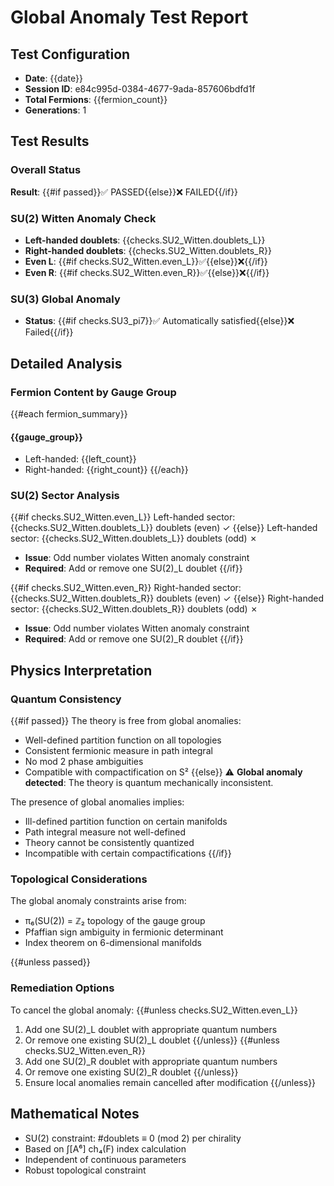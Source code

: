 # Global Anomaly Test Report

## Test Configuration
- **Date**: {{date}}
- **Session ID**: e84c995d-0384-4677-9ada-857606bdfd1f
- **Total Fermions**: {{fermion_count}}
- **Generations**: 1

## Test Results

### Overall Status
**Result**: {{#if passed}}✅ PASSED{{else}}❌ FAILED{{/if}}

### SU(2) Witten Anomaly Check
- **Left-handed doublets**: {{checks.SU2_Witten.doublets_L}}
- **Right-handed doublets**: {{checks.SU2_Witten.doublets_R}}
- **Even L**: {{#if checks.SU2_Witten.even_L}}✅{{else}}❌{{/if}}
- **Even R**: {{#if checks.SU2_Witten.even_R}}✅{{else}}❌{{/if}}

### SU(3) Global Anomaly
- **Status**: {{#if checks.SU3_pi7}}✅ Automatically satisfied{{else}}❌ Failed{{/if}}

## Detailed Analysis

### Fermion Content by Gauge Group
{{#each fermion_summary}}
#### {{gauge_group}}
- Left-handed: {{left_count}}
- Right-handed: {{right_count}}
{{/each}}

### SU(2) Sector Analysis
{{#if checks.SU2_Witten.even_L}}
Left-handed sector: {{checks.SU2_Witten.doublets_L}} doublets (even) ✓
{{else}}
Left-handed sector: {{checks.SU2_Witten.doublets_L}} doublets (odd) ✗
- **Issue**: Odd number violates Witten anomaly constraint
- **Required**: Add or remove one SU(2)_L doublet
{{/if}}

{{#if checks.SU2_Witten.even_R}}
Right-handed sector: {{checks.SU2_Witten.doublets_R}} doublets (even) ✓
{{else}}
Right-handed sector: {{checks.SU2_Witten.doublets_R}} doublets (odd) ✗
- **Issue**: Odd number violates Witten anomaly constraint
- **Required**: Add or remove one SU(2)_R doublet
{{/if}}

## Physics Interpretation

### Quantum Consistency
{{#if passed}}
The theory is free from global anomalies:
- Well-defined partition function on all topologies
- Consistent fermionic measure in path integral
- No mod 2 phase ambiguities
- Compatible with compactification on S²
{{else}}
⚠️ **Global anomaly detected**: The theory is quantum mechanically inconsistent.

The presence of global anomalies implies:
- Ill-defined partition function on certain manifolds
- Path integral measure not well-defined
- Theory cannot be consistently quantized
- Incompatible with certain compactifications
{{/if}}

### Topological Considerations
The global anomaly constraints arise from:
- π₆(SU(2)) = ℤ₂ topology of the gauge group
- Pfaffian sign ambiguity in fermionic determinant
- Index theorem on 6-dimensional manifolds

{{#unless passed}}
### Remediation Options
To cancel the global anomaly:
{{#unless checks.SU2_Witten.even_L}}
1. Add one SU(2)_L doublet with appropriate quantum numbers
2. Or remove one existing SU(2)_L doublet
{{/unless}}
{{#unless checks.SU2_Witten.even_R}}
1. Add one SU(2)_R doublet with appropriate quantum numbers
2. Or remove one existing SU(2)_R doublet
{{/unless}}
3. Ensure local anomalies remain cancelled after modification
{{/unless}}

## Mathematical Notes
- SU(2) constraint: #doublets ≡ 0 (mod 2) per chirality
- Based on ∫[A⁶] ch₄(F) index calculation
- Independent of continuous parameters
- Robust topological constraint